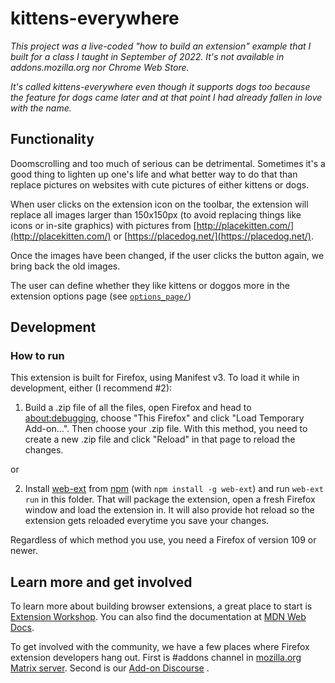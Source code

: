 # kittens-everywhere

_This project was a live-coded "how to build an extension" example that I built for a class I taught in September of 2022. It's not available in addons.mozilla.org nor Chrome Web Store._

_It's called kittens-everywhere even though it supports dogs too because the feature for dogs came later and at that point I had already fallen in love with the name._

## Functionality

Doomscrolling and too much of serious can be detrimental. Sometimes it's a good thing to lighten up one's life and what better way to do that than replace pictures on websites with cute pictures of either kittens or dogs.

When user clicks on the extension icon on the toolbar, the extension will replace all images larger than 150x150px (to avoid replacing things like icons or in-site graphics) with pictures from [http://placekitten.com/](http://placekitten.com/) or [https://placedog.net/](https://placedog.net/).

Once the images have been changed, if the user clicks the button again, we bring back the old images.

The user can define whether they like kittens or doggos more in the extension options page (see [`options_page/`](options_page/))

## Development

### How to run

This extension is built for Firefox, using Manifest v3. To load it while in development, either (I recommend #2):

1. Build a .zip file of all the files, open Firefox and head to [about:debugging](about:debugging), choose "This Firefox" and click "Load Temporary Add-on...". Then choose your .zip file. With this method, you need to create a new .zip file and click "Reload" in that page to reload the changes.

or

2. Install [web-ext](https://github.com/mozilla/web-ext) from [npm](https://www.npmjs.com/) (with `npm install -g web-ext`) and run `web-ext run` in this folder. That will package the extension, open a fresh Firefox window and load the extension in. It will also provide hot reload so the extension gets reloaded everytime you save your changes.

Regardless of which method you use, you need a Firefox of version 109 or newer.

## Learn more and get involved

To learn more about building browser extensions, a great place to start is [Extension Workshop](https://extensionworkshop.com/). You can also find the documentation at [MDN Web Docs](https://developer.mozilla.org/en-US/docs/Mozilla/Add-ons/WebExtensions).

To get involved with the community, we have a few places where Firefox extension developers hang out. First is #addons channel in [mozilla.org Matrix server](https://wiki.mozilla.org/Matrix). Second is our [Add-on Discourse](https://discourse.mozilla.org/c/add-ons/35)
.
